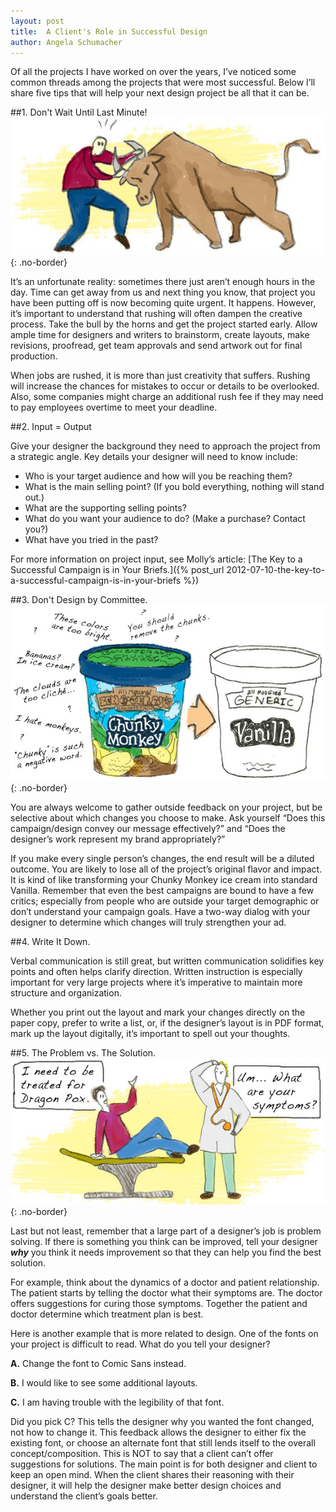 ```yaml
---
layout: post
title:  A Client's Role in Successful Design
author: Angela Schumacher
---
```


Of all the projects I have worked on over the years, I’ve noticed some common threads among the projects that were most successful. Below I’ll share five tips that will help your next design project be all that it can be.

##1. Don't Wait Until Last Minute!
![](/img/bull-by-the-horns.jpg){: .no-border}

It’s an unfortunate reality: sometimes there just aren’t enough hours in the day. Time can get away from us and next thing you know, that project you have been putting off is now becoming quite urgent. It happens. However, it’s important to understand that rushing will often dampen the creative process. Take the bull by the horns and get the project started early. Allow ample time for designers  and writers to brainstorm, create layouts, make revisions, proofread, get team approvals and send artwork out for final production.

When jobs are rushed, it is more than just creativity that suffers. Rushing will increase the chances for mistakes to occur or details to be overlooked. Also, some companies might charge an additional rush fee if they may need to pay employees overtime to meet your deadline.

##2. Input = Output

Give your designer the background they need to approach the project from a strategic angle. Key details your designer will need to know include:

- Who is your target audience and how will you be reaching them?
- What is the main selling point? (If you bold everything, nothing will stand out.)
- What are the supporting selling points?
- What do you want your audience to do? (Make a purchase? Contact you?)
- What have you tried in the past?

For more information on project input, see Molly’s article: [The Key to a Successful Campaign is in Your Briefs.]({% post_url 2012-07-10-the-key-to-a-successful-campaign-is-in-your-briefs %})

##3. Don't Design by Committee.
![](/img/chunky-monkey.jpg){: .no-border}

You are always welcome to gather outside feedback on your project, but be selective about which changes you choose to make. Ask yourself “Does this campaign/design convey our message effectively?” and “Does the designer’s work represent my brand appropriately?”

If you make every single person’s changes, the end result will be a diluted outcome. You are likely to lose all of the project’s original flavor and impact. It is kind of like transforming your Chunky Monkey ice cream into standard Vanilla. Remember that even the best campaigns are bound to have a few critics; especially from people who are outside your target demographic or don’t understand your campaign goals. Have a two-way dialog with your designer to determine which changes will truly strengthen your ad.

##4. Write It Down.

Verbal communication is still great, but written communication solidifies key points and often helps clarify direction. Written instruction is especially important for very large projects where it’s imperative to maintain more structure and organization.

Whether you print out the layout and mark your changes directly on the paper copy, prefer to write a list, or, if the designer’s layout is in PDF format, mark up the layout digitally, it’s important to spell out your thoughts.

##5. The Problem vs. The Solution.
![](/img/diagnosis.jpg){: .no-border}

Last but not least, remember that a large part of a designer’s job is problem solving. If there is something you think can be improved, tell your designer ***why*** you think it needs improvement so that they can help you find the best solution.

For example, think about the dynamics of a doctor and patient relationship. The patient starts by telling the doctor what their symptoms are. The doctor offers suggestions for curing those symptoms. Together the patient and doctor determine which treatment plan is best.

Here is another example that is more related to design. One of the fonts on your project is difficult to read. What do you tell your designer?

**A.** Change the font to Comic Sans instead.

**B.** I would like to see some additional layouts.

**C.** I am having trouble with the legibility of that font.

Did you pick C? This tells the designer why you wanted the font changed, not how to change it. This feedback allows the designer to either fix the existing font, or choose an alternate font that still lends itself to the overall concept/composition. This is NOT to say that a client can’t offer suggestions for solutions. The main point is for both designer and client to keep an open mind. When the client shares their reasoning with their designer, it will help the designer make better design choices and understand the client’s goals better.
